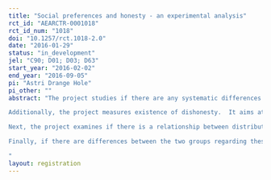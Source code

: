 ```yaml
---
title: "Social preferences and honesty - an experimental analysis"
rct_id: "AEARCTR-0001018"
rct_id_num: "1018"
doi: "10.1257/rct.1018-2.0"
date: "2016-01-29"
status: "in_development"
jel: "C90; D01; D03; D63"
start_year: "2016-02-02"
end_year: "2016-09-05"
pi: "Astri Drange Hole"
pi_other: ""
abstract: "The project studies if there are any systematic differences in social preferences between managers and people in general.  More specifically, the project examines if the sources of income and the cost of redistribution matter for people in the two groups when they make distribution decisions.  Given this information, we can study the prevalence of different fairness ideals in the two groups. That is, are people motivated by different moral norms when they decide on important distributive issues? 
Additionally, the project measures existence of dishonesty.  It aims at mapping any pattern of lying behaviour amongst managers and people in general, and test for any difference in this pattern between the two groups. The project also aims to explore if a high degree of honesty in a group correlates with social preferences in the group.
Next, the project examines if there is a relationship between distributive choices and attitudes towards materialistic values and willingness to compete, respectively. The project also aims to explore if there is a correlation on group level between existence of dishonesty and focus on materialistic values and willingness to compete, respectively.  
Finally, if there are differences between the two groups regarding these questions, how can it be explained? Do demographic and/or socio-economic variables make a difference?  Are  managers – for example  – initially more concerned with economic incentives than others, and thus have selected a working carrier accordingly, or have exposure to economic incentives influenced their behaviour over time? 
"
layout: registration
---
```



